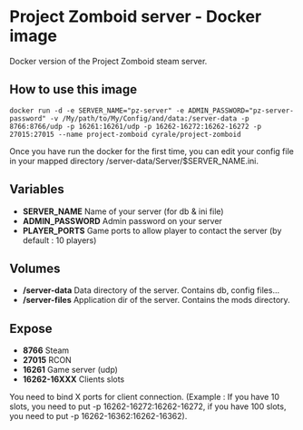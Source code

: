 # Project Zomboid server - Docker image

Docker version of the Project Zomboid steam server.

## How to use this image
`docker run -d -e SERVER_NAME="pz-server" -e ADMIN_PASSWORD="pz-server-password" -v /My/path/to/My/Config/and/data:/server-data -p 8766:8766/udp -p 16261:16261/udp -p 16262-16272:16262-16272 -p 27015:27015 --name project-zomboid cyrale/project-zomboid`

Once you have run the docker for the first time, you can edit your config file in your mapped directory /server-data/Server/$SERVER_NAME.ini.

## Variables
- __SERVER_NAME__ Name of your server (for db & ini file)
- __ADMIN_PASSWORD__ Admin password on your server
- __PLAYER_PORTS__ Game ports to allow player to contact the server (by default : 10 players)

## Volumes
- __/server-data__ Data directory of the server. Contains db, config files...
- __/server-files__ Application dir of the server. Contains the mods directory.

## Expose
- __8766__ Steam
- __27015__ RCON
- __16261__ Game server (udp)
- __16262-16XXX__ Clients slots

You need to bind X ports for client connection. (Example : If you have 10 slots, you need to put -p 16262-16272:16262-16272, if you have 100 slots, you need to put -p 16262-16362:16262-16362).
